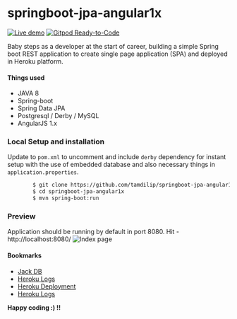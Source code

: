 # springboot-jpa-angular1x

[![Live demo](https://img.shields.io/badge/Render-Live%20demo-violet?style=flat-square&logo=render&logoColor=violet)](https://springbootangular.onrender.com) [![Gitpod Ready-to-Code](https://img.shields.io/badge/Gitpod-Ready--to--Code-blue?logo=gitpod&style=flat-square)](https://gitpod.io/#https://github.com/tamdilip/springboot-jpa-angular1x) 

Baby steps as a developer at the start of career, building a simple Spring boot REST application to create single page application (SPA) and deployed in Heroku platform.

#### Things used
* JAVA 8
* Spring-boot
* Spring Data JPA
* Postgresql / Derby / MySQL
* AngularJS 1.x

### Local Setup and installation
Update to `pom.xml` to uncomment and include `derby` dependency for instant setup with the use of embedded database and also necessary things in `application.properties`.

```sh
        $ git clone https://github.com/tamdilip/springboot-jpa-angular1x.git
        $ cd springboot-jpa-angular1x
        $ mvn spring-boot:run
```

### Preview
Application should be running by default in port 8080. Hit - http://localhost:8080/
![Index page](https://raw.githubusercontent.com/tamdilip/springboot-jpa-angular1x/master/src/main/resources/static/assets/images/demo-index.png)

#### Bookmarks
* [Jack DB](https://app.jackdb.com/editor/EQDZGQfHi0wYZ6pGVQBCkYB1/#)
* [Heroku Logs](https://dashboard.heroku.com/apps/springbootangular/logs)
* [Heroku Deployment](https://exampledriven.wordpress.com/2016/11/04/spring-boot-heroku-example/)
* [Heroku Logs](https://dashboard.heroku.com/apps/springbootangular/logs)

**Happy coding :) !!**

